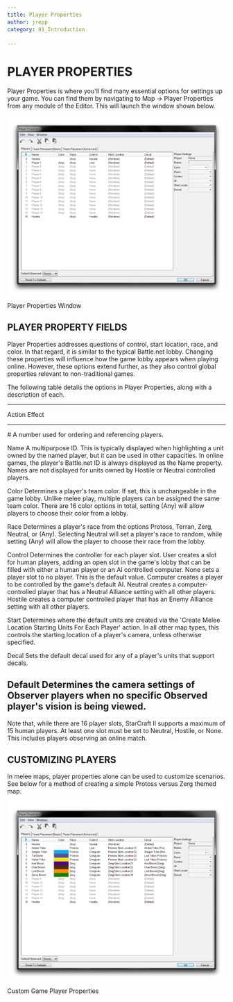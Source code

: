 ```yaml
---
title: Player Properties
author: jrepp
category: 01_Introduction

---
```

PLAYER PROPERTIES
=================

Player Properties is where you'll find many essential options for
settings up your game. You can find them by navigating to Map -\> Player
Properties from any module of the Editor. This will launch the window
shown below.

![Image](./009_Player_Properties/image1.png)

Player Properties Window

PLAYER PROPERTY FIELDS
----------------------

Player Properties addresses questions of control, start location, race,
and color. In that regard, it is similar to the typical Battle.net
lobby. Changing these properties will influence how the game lobby
appears when playing online. However, these options extend further, as
they also control global properties relevant to non-traditional games.

The following table details the options in Player Properties, along with
a description of each.

  -------------------------------------------------------------------------------
  Action     Effect
  ---------- --------------------------------------------------------------------
  \#         A number used for ordering and referencing players.

  Name       A multipurpose ID. This is typically displayed when highlighting a
             unit owned by the named player, but it can be used in other
             capacities. In online games, the player's Battle.net ID is always
             displayed as the Name property. Names are not displayed for units
             owned by Hostile or Neutral controlled players.

  Color      Determines a player's team color. If set, this is unchangeable in
             the game lobby. Unlike melee play, multiple players can be assigned
             the same team color. There are 16 color options in total, setting
             (Any) will allow players to choose their color from a lobby.

  Race       Determines a player's race from the options Protoss, Terran, Zerg,
             Neutral, or (Any). Selecting Neutral will set a player's race to
             random, while setting (Any) will allow the player to choose their
             race from the lobby.

  Control    Determines the controller for each player slot. User creates a slot
             for human players, adding an open slot in the game's lobby that can
             be filled with either a human player or an AI controlled computer.
             None sets a player slot to no player. This is the default value.
             Computer creates a player to be controlled by the game's default AI.
             Neutral creates a computer-controlled player that has a Neutral
             Alliance setting with all other players. Hostile creates a computer
             controlled player that has an Enemy Alliance setting with all other
             players.

  Start      Determines where the default units are created via the 'Create Melee
  Location   Starting Units For Each Player' action. In all other map types, this
             controls the starting location of a player's camera, unless
             otherwise specified.

  Decal      Sets the default decal used for any of a player's units that support
             decals.

  Default    Determines the camera settings of Observer players when no specific
  Observed   player's vision is being viewed.
  -------------------------------------------------------------------------------

Note that, while there are 16 player slots, StarCraft II supports a
maximum of 15 human players. At least one slot must be set to Neutral,
Hostile, or None. This includes players observing an online match.

CUSTOMIZING PLAYERS
-------------------

In melee maps, player properties alone can be used to customize
scenarios. See below for a method of creating a simple Protoss versus
Zerg themed map.

![Image](./009_Player_Properties/image2.png)

Custom Game Player Properties
